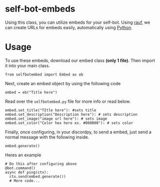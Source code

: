 # self-bot-embeds
Using this class, you can utilize embeds for your self-bot. Using [rauf](https://embed.rauf.wtf), we can create URLs for embeds easily, automatically using [Python](https://www.python.org/).
# Usage
To use these embeds, download our embed class **(only 1 file)**.  Then import it into your main class.
```
from selfbotembed import Embed as eb
```
Next, create an embed object by using the following code
```
embed = eb("Title here")
```
Read over the `selfbotembed.py` file for more info or read below.

```
embed.set_title("TItle here"): #sets title
embed.set_description("Description here"): # sets description
embed.set_image("image url here"): # sets image
embed.set_color("Color hex here ex. #000000"): # sets color
```

Finally, once configuring, in your discordpy, to send a embed, just send a normal message with the following inside.
```
embed.generate()
```

Heres an example
```
# Do this after configuring above
@bot.command()
async def ping(ctx):
  ctx.send(embed.generate())
  # More code...
```

